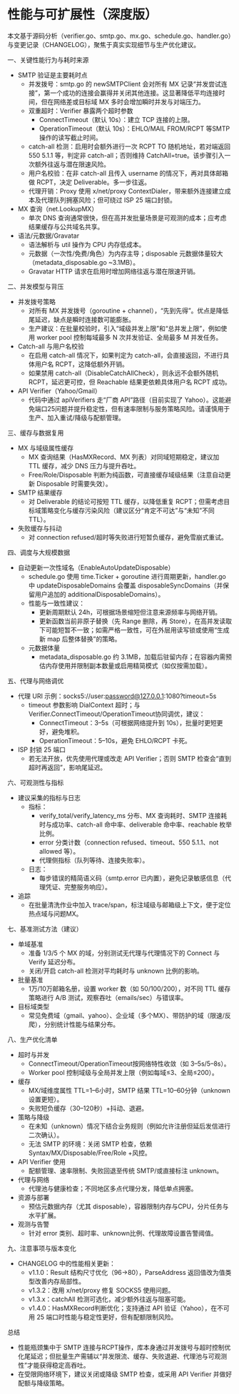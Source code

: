 # 性能与可扩展性（深度版）

本文基于源码分析（verifier.go、smtp.go、mx.go、schedule.go、handler.go）与变更记录（CHANGELOG），聚焦于真实实现细节与生产优化建议。

一、关键性能行为与耗时来源
- SMTP 验证是主要耗时点
  - 并发拨号：smtp.go 的 newSMTPClient 会对所有 MX 记录“并发尝试连接”，第一个成功的连接会赢得并关闭其他连接。这显著降低平均连接时间，但在网络差或目标域 MX 多时会增加瞬时并发与对端压力。
  - 双重超时：Verifier 暴露两个超时参数
    - ConnectTimeout（默认 10s）：建立 TCP 连接的上限。
    - OperationTimeout（默认 10s）：EHLO/MAIL FROM/RCPT 等SMTP操作的读写截止时间。
  - catch-all 检测：启用时会额外进行一次 RCPT TO 随机地址，若对端返回 550 5.1.1 等，判定非 catch-all；否则维持 CatchAll=true。该步骤引入一次额外往返与潜在限速风险。
  - 用户名校验：在非 catch-all 且传入 username 的情况下，再对具体邮箱做 RCPT，决定 Deliverable。多一步往返。
  - 代理开销：Proxy 使用 x/net/proxy ContextDialer，带来额外连接建立成本及代理队列拥塞风险；但可绕过 ISP 25 端口封锁。
- MX 查询（net.LookupMX）
  - 单次 DNS 查询通常很快，但在高并发批量场景是可观测的成本；应考虑结果缓存与公共域名共享。
- 语法/元数据/Gravatar
  - 语法解析与 util 操作为 CPU 内存低成本。
  - 元数据（一次性/免费/角色）为内存主导；disposable 元数据体量较大（metadata_disposable.go ~3.1MB）。
  - Gravatar HTTP 请求在启用时增加网络往返与潜在限速开销。

二、并发模型与背压
- 并发拨号策略
  - 对所有 MX 并发拨号（goroutine + channel），“先到先得”。优点是降低尾延迟，缺点是瞬时连接数可能膨胀。
  - 生产建议：在批量校验时，引入“域级并发上限”和“总并发上限”，例如使用 worker pool 控制每域最多 N 次并发验证、全局最多 M 并发任务。
- Catch-all 与用户名校验
  - 在启用 catch-all 情况下，如果判定为 catch-all，会直接返回，不进行具体用户名 RCPT，这降低额外开销。
  - 如果禁用 catch-all（DisableCatchAllCheck），则永远不会额外随机 RCPT，延迟更可控，但 Reachable 结果更依赖具体用户名 RCPT 成功。
- API Verifier（Yahoo/Gmail）
  - 代码中通过 apiVerifiers 走“厂商 API”路径（目前实现了 Yahoo）。这能避免端口25问题并提升稳定性，但有速率限制与服务策略风险。请谨慎用于生产、加入重试/降级与配额管理。

三、缓存与数据复用
- MX 与域级属性缓存
  -  MX 查询结果（HasMXRecord、MX 列表）对同域短期稳定，建议加 TTL 缓存，减少 DNS 压力与提升吞吐。
  - Free/Role/Disposable 判断为纯函数，可直接缓存域级结果（注意自动更新 Disposable 时需要失效）。
- SMTP 结果缓存
  - 对 Deliverable 的结论可按短 TTL 缓存，以降低重复 RCPT；但需考虑目标域策略变化与缓存污染风险（建议区分“肯定不可达”与“未知”不同 TTL）。
- 失败缓存与抖动
  - 对 connection refused/超时等失败进行短暂负缓存，避免雪崩式重试。

四、调度与大规模数据
- 自动更新一次性域名（EnableAutoUpdateDisposable）
  - schedule.go 使用 time.Ticker + goroutine 进行周期更新，handler.go 中 updateDisposableDomains 会覆盖 disposableSyncDomains（并保留用户追加的 additionalDisposableDomains）。
  - 性能与一致性建议：
    - 更新周期默认 24h，可根据场景缩短但注意来源频率与网络开销。
    - 更新函数当前非原子替换（先 Range 删除，再 Store），在高并发读取下可能短暂不一致；如需严格一致性，可在外层用读写锁或使用“生成新 map 后整体替换”的策略。
  - 元数据体量
    - metadata_disposable.go 约 3.1MB，加载后驻留内存；在容器内需预估内存使用并限制副本数量或启用精简模式（如仅按需加载）。

五、代理与网络调优
- 代理 URI 示例：socks5://user:password@127.0.0.1:1080?timeout=5s
  - timeout 参数影响 DialContext 超时；与 Verifier.ConnectTimeout/OperationTimeout协同调优，建议：
    - ConnectTimeout：3–5s（可根据网络提升到 10s），批量时更短更好，避免堆积。
    - OperationTimeout：5–10s，避免 EHLO/RCPT 卡死。
- ISP 封锁 25 端口
  - 若无法开放，优先使用代理或改走 API Verifier；否则 SMTP 检查会“直到超时再返回”，影响尾延迟。

六、可观测性与指标
- 建议采集的指标与日志
  - 指标：
    - verify_total/verify_latency_ms 分布、MX 查询耗时、SMTP 连接耗时与成功率、catch-all 命中率、deliverable 命中率、reachable 枚举比例。
    - error 分类计数（connection refused、timeout、550 5.1.1、not allowed 等）。
    - 代理侧指标（队列等待、连接失败率）。
  - 日志：
    - 每步错误的精简语义码（smtp.error 已内置），避免记录敏感信息（代理凭证、完整服务响应）。
- 追踪
  - 在批量清洗作业中加入 trace/span，标注域级与邮箱级上下文，便于定位热点域与问题MX。

七、基准测试方法（建议）
- 单域基准
  - 准备 1/3/5 个 MX 的域，分别测试无代理与代理情况下的 Connect 与 Verify 延迟分布。
  - 关闭/开启 catch-all 检测对平均耗时与 unknown 比例的影响。
- 批量基准
  - 1万/10万邮箱名册，设置 worker 数（如 50/100/200），对不同 TTL 缓存策略进行 A/B 测试，观察吞吐（emails/sec）与错误率。
- 目标域类型
  - 常见免费域（gmail、yahoo）、企业域（多个MX）、带防护的域（限速/反爬），分别统计性能与结果分布。

八、生产优化清单
- 超时与并发
  - ConnectTimeout/OperationTimeout按网络特性收敛（如 3–5s/5–8s）。
  - Worker pool 控制域级与全局并发上限（例如每域≤3、全局≤200）。
- 缓存
  - MX/域维度属性 TTL=1–6小时，SMTP 结果 TTL=10–60分钟（unknown 设置更短）。
  - 失败短负缓存（30–120秒）+抖动、退避。
- 策略与降级
  - 在未知（unknown）情况下结合业务规则（例如允许注册但延后发信进行二次确认）。
  - 无法 SMTP 的环境：关闭 SMTP 检查，依赖 Syntax/MX/Disposable/Free/Role +风控。
- API Verifier 使用
  - 配额管理、速率限制、失败回退至传统 SMTP/或直接标注 unknown。
- 代理与网络
  - 代理池与健康检查；不同地区多点代理分发，降低单点拥塞。
- 资源与部署
  - 预估元数据内存（尤其 disposable），容器限制内存与CPU，分片任务与水平扩展。
- 观测与告警
  - 针对 error 类别、超时率、unknown比例、代理故障设置告警阈值。

九、注意事项与版本变化
- CHANGELOG 中的性能相关更新：
  - v1.1.0：Result 结构尺寸优化（96→80），ParseAddress 返回值改为值类型改善内存局部性。
  - v1.3.2：改用 x/net/proxy 修复 SOCKS5 使用问题。
  - v1.3.x：catchAll 检测可选化，减少额外往返与阻塞可能。
  - v1.4.0：HasMXRecord判断优化；支持通过 API 验证（Yahoo），在不可用 25 端口时性能与稳定性更好，但有配额限制风险。

总结
- 性能瓶颈集中于 SMTP 连接与RCPT操作，库本身通过并发拨号与超时控制优化尾延迟；但批量生产需辅以“并发限流、缓存、失败退避、代理池与可观测性”才能获得稳定高吞吐。
- 在受限网络环境下，建议关闭或降级 SMTP 检查，或采用 API Verifier 并做好配额与降级策略。